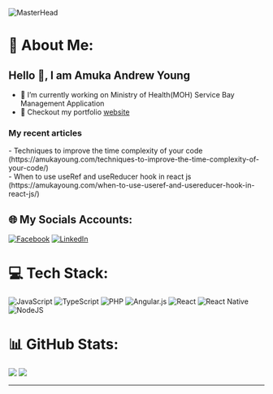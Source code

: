 ![MasterHead](https://amukayoung.com/wp-content/uploads/2023/04/amukaandrewyoung-e1681314083521.jpg)
# 💫 About Me:
<h2> Hello 👋, I am Amuka Andrew Young </h2>

- 🔭 I’m currently working on Ministry of Health(MOH) Service Bay Management Application
- 🔭 Checkout my portfolio [website](http://amukayoung.com/)
<h3>My recent articles</h3>
- Techniques to improve the time complexity of your code (https://amukayoung.com/techniques-to-improve-the-time-complexity-of-your-code/)<br>
- When to use useRef and useReducer hook in react js (https://amukayoung.com/when-to-use-useref-and-usereducer-hook-in-react-js/)



## 🌐 My Socials Accounts:
[![Facebook](https://img.shields.io/badge/Facebook-%231877F2.svg?logo=Facebook&logoColor=white)](https://facebook.com/https://www.facebook.com/amuka.young) [![LinkedIn](https://img.shields.io/badge/LinkedIn-%230077B5.svg?logo=linkedin&logoColor=white)](https://linkedin.com/in/https://www.linkedin.com/in/andrewamuka/) 

# 💻 Tech Stack:
![JavaScript](https://img.shields.io/badge/javascript-%23323330.svg?style=for-the-badge&logo=javascript&logoColor=%23F7DF1E) ![TypeScript](https://img.shields.io/badge/typescript-%23007ACC.svg?style=for-the-badge&logo=typescript&logoColor=white) ![PHP](https://img.shields.io/badge/php-%23777BB4.svg?style=for-the-badge&logo=php&logoColor=white) ![Angular.js](https://img.shields.io/badge/angular.js-%23E23237.svg?style=for-the-badge&logo=angularjs&logoColor=white) ![React](https://img.shields.io/badge/react-%2320232a.svg?style=for-the-badge&logo=react&logoColor=%2361DAFB) ![React Native](https://img.shields.io/badge/react_native-%2320232a.svg?style=for-the-badge&logo=react&logoColor=%2361DAFB) ![NodeJS](https://img.shields.io/badge/node.js-6DA55F?style=for-the-badge&logo=node.js&logoColor=white)
# 📊 GitHub Stats:
![](https://github-readme-stats.vercel.app/api?username=Amukayoung&theme=dark&hide_border=false&include_all_commits=true&count_private=true)
![](https://github-readme-streak-stats.herokuapp.com/?user=Amukayoung&theme=dark&hide_border=false)<br/>

---

